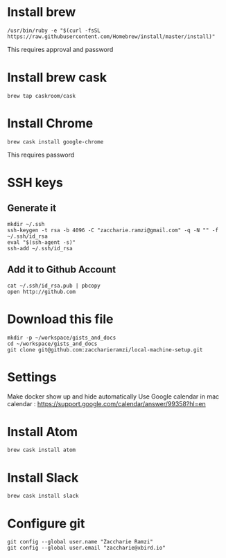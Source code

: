 # Install brew
```
/usr/bin/ruby -e "$(curl -fsSL https://raw.githubusercontent.com/Homebrew/install/master/install)"
```
This requires approval and password
# Install brew cask
```
brew tap caskroom/cask
```
# Install Chrome
```
brew cask install google-chrome
```
This requires password
# SSH keys
## Generate it
```
mkdir ~/.ssh
ssh-keygen -t rsa -b 4096 -C "zaccharie.ramzi@gmail.com" -q -N "" -f ~/.ssh/id_rsa
eval "$(ssh-agent -s)"
ssh-add ~/.ssh/id_rsa
```
## Add it to Github Account
```
cat ~/.ssh/id_rsa.pub | pbcopy
open http://github.com
```
# Download this file
```
mkdir -p ~/workspace/gists_and_docs
cd ~/workspace/gists_and_docs
git clone git@github.com:zaccharieramzi/local-machine-setup.git
```
# Settings
Make docker show up and hide automatically
Use Google calendar in mac calendar : https://support.google.com/calendar/answer/99358?hl=en
# Install Atom
```
brew cask install atom
```
# Install Slack
```
brew cask install slack
```
# Configure git
```
git config --global user.name "Zaccharie Ramzi"
git config --global user.email "zaccharie@xbird.io"
```
